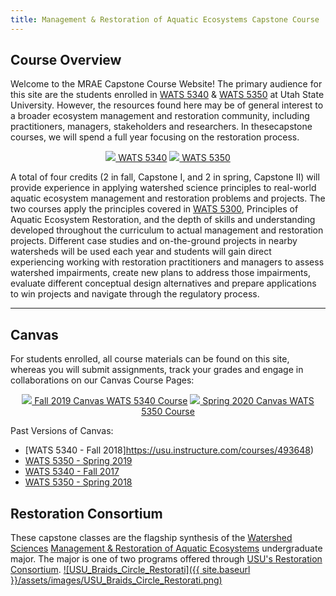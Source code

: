 ```yaml
---
title: Management & Restoration of Aquatic Ecosystems Capstone Course
---
```



## Course Overview

Welcome to the MRAE Capstone Course Website! The primary audience for this site are the students enrolled in [WATS 5340](http://catalog.usu.edu/preview_course_nopop.php?catoid=12&coid=137186) & [WATS 5350](http://catalog.usu.edu/preview_course_nopop.php?catoid=12&coid=137187) at Utah State University. However, the resources found here may be of general interest to a broader ecosystem management and restoration community, including practitioners, managers, stakeholders and researchers. In thesecapstone courses, we will spend a full year focusing on the restoration process. 

<div align="center">
	<a class="hollow button" href="{{ site.baseurl }}/Course_Topics/WATS_5340"><img src="{{ site.baseurl }}/assets/images/favicons/android-icon-48x48.png">  WATS 5340</a>  
	<a class="button" href="{{ site.baseurl }}/Course_Topics/WATS_5350"><img src="{{ site.baseurl }}/assets/images/favicons/android-icon-48x48.png">  WATS 5350</a>  
</div>

A total of four credits (2 in fall, Capstone I, and 2 in spring, Capstone II) will provide experience in applying watershed science principles to real-world aquatic ecosystem management and restoration problems and projects. The two courses apply the principles covered in [WATS 5300]((http://catalog.usu.edu/preview_course_nopop.php?catoid=12&coid=128841)), Principles of Aquatic Ecosystem Restoration, and the depth of skills and understanding developed throughout the curriculum to actual management and restoration projects. Different case studies and on-the-ground projects in nearby watersheds will be used each year and students will gain direct experiencing working with restoration practitioners and managers to assess watershed impairments, create new plans to address those impairments, evaluate different conceptual design alternatives and prepare applications to win projects and navigate through the regulatory process.

------



## Canvas 

For students enrolled, all course materials can be found on this site, whereas you will submit assignments, track your grades and engage in collaborations on our Canvas Course Pages:

<div align="center">
	<a class="hollow button" href="https://usu.instructure.com/courses/547592"><img src="{{ site.baseurl }}/assets/images/canvas_logo.png">  Fall 2019 Canvas WATS 5340 Course</a>  
	<a class="hollow button" href=""><img src="{{ site.baseurl }}/assets/images/canvas_logo.png">  Spring 2020 Canvas WATS 5350 Course</a> 
</div>


Past Versions of Canvas:
- [WATS 5340 - Fall 2018]https://usu.instructure.com/courses/493648)
- [WATS 5350 - Spring 2019](https://usu.instructure.com/courses/531745)
- [WATS 5340 - Fall 2017](https://usu.instructure.com/courses/468472)
- [WATS 5350 - Spring 2018](https://usu.instructure.com/courses/481819)

## Restoration Consortium

These capstone classes are the flagship synthesis of the [Watershed Sciences](https://qcnr.usu.edu/wats/index) [Management & Restoration of Aquatic Ecosystems](qcnr.usu.edu/undergraduates/prospective/degrees/aquatic_ecosystems) undergraduate major. The major is one of two programs offered through [USU's Restoration Consortium](http://restoration.usu.edu).
[![USU_Braids_Circle_Restorati]({{ site.baseurl }}/assets/images/USU_Braids_Circle_Restorati.png)](http://restoration.usu.edu)